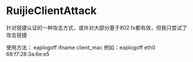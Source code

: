 # RuijieClientAttack

针对锐捷认证的一种攻击方式，或许对大部分基于802.1x都有效，但我只尝试了攻击锐捷

使用方法：
    eaplogoff ifname client_mac
    例如：eaplogoff eth0 68:f7:28:3a:6e:e5
    
